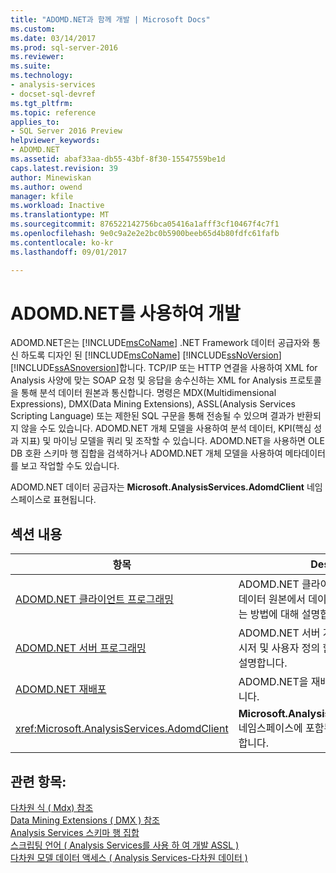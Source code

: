 ```yaml
---
title: "ADOMD.NET과 함께 개발 | Microsoft Docs"
ms.custom: 
ms.date: 03/14/2017
ms.prod: sql-server-2016
ms.reviewer: 
ms.suite: 
ms.technology:
- analysis-services
- docset-sql-devref
ms.tgt_pltfrm: 
ms.topic: reference
applies_to:
- SQL Server 2016 Preview
helpviewer_keywords:
- ADOMD.NET
ms.assetid: abaf33aa-db55-43bf-8f30-15547559be1d
caps.latest.revision: 39
author: Minewiskan
ms.author: owend
manager: kfile
ms.workload: Inactive
ms.translationtype: MT
ms.sourcegitcommit: 876522142756bca05416a1afff3cf10467f4c7f1
ms.openlocfilehash: 9e0c9a2e2e2bc0b5900beeb65d4b80fdfc61fafb
ms.contentlocale: ko-kr
ms.lasthandoff: 09/01/2017

---
```

# <a name="developing-with-adomdnet"></a>ADOMD.NET를 사용하여 개발
  ADOMD.NET은는 [!INCLUDE[msCoName](../../../includes/msconame-md.md)] .NET Framework 데이터 공급자와 통신 하도록 디자인 된 [!INCLUDE[msCoName](../../../includes/msconame-md.md)] [!INCLUDE[ssNoVersion](../../../includes/ssnoversion-md.md)] [!INCLUDE[ssASnoversion](../../../includes/ssasnoversion-md.md)]합니다. TCP/IP 또는 HTTP 연결을 사용하여 XML for Analysis 사양에 맞는 SOAP 요청 및 응답을 송수신하는 XML for Analysis 프로토콜을 통해 분석 데이터 원본과 통신합니다. 명령은 MDX(Multidimensional Expressions), DMX(Data Mining Extensions), ASSL(Analysis Services Scripting Language) 또는 제한된 SQL 구문을 통해 전송될 수 있으며 결과가 반환되지 않을 수도 있습니다. ADOMD.NET 개체 모델을 사용하여 분석 데이터, KPI(핵심 성과 지표) 및 마이닝 모델을 쿼리 및 조작할 수 있습니다. ADOMD.NET을 사용하면 OLE DB 호환 스키마 행 집합을 검색하거나 ADOMD.NET 개체 모델을 사용하여 메타데이터를 보고 작업할 수도 있습니다.  
  
 ADOMD.NET 데이터 공급자는 **Microsoft.AnalysisServices.AdomdClient** 네임스페이스로 표현됩니다.  
  
## <a name="in-this-section"></a>섹션 내용  
  
|항목|Description|  
|-----------|-----------------|  
|[ADOMD.NET 클라이언트 프로그래밍](../../../analysis-services/multidimensional-models-adomd-net-client/adomd-net-client-programming.md)|ADOMD.NET 클라이언트 개체를 사용하여 분석 데이터 원본에서 데이터 및 메타데이터를 검색하는 방법에 대해 설명합니다.|  
|[ADOMD.NET 서버 프로그래밍](../../../analysis-services/multidimensional-models-adomd-net-server/adomd-net-server-programming.md)|ADOMD.NET 서버 개체를 사용하여 저장 프로시저 및 사용자 정의 함수를 만드는 방법에 대해 설명합니다.|  
|[ADOMD.NET 재배포](../../../analysis-services/multidimensional-models/adomd-net/redistributing-adomd-net.md)|ADOMD.NET을 재배포하는 과정에 대해 설명합니다.|  
|<xref:Microsoft.AnalysisServices.AdomdClient>|**Microsoft.AnalysisServices.AdomdClient** 네임스페이스에 포함된 개체에 대해 자세히 설명합니다.|  
  
## <a name="see-also"></a>관련 항목:  
 [다차원 식 &#40; Mdx&#41; 참조](../../../mdx/multidimensional-expressions-mdx-reference.md)   
 [Data Mining Extensions &#40; DMX &#41; 참조](../../../dmx/data-mining-extensions-dmx-reference.md)   
 [Analysis Services 스키마 행 집합](../../../analysis-services/schema-rowsets/analysis-services-schema-rowsets.md)   
 [스크립팅 언어 &#40; Analysis Services를 사용 하 여 개발 ASSL &#41;](../../../analysis-services/multidimensional-models/scripting-language-assl/developing-with-analysis-services-scripting-language-assl.md)   
 [다차원 모델 데이터 액세스 &#40; Analysis Services-다차원 데이터 &#41;](../../../analysis-services/multidimensional-models/mdx/multidimensional-model-data-access-analysis-services-multidimensional-data.md)  
  
  

